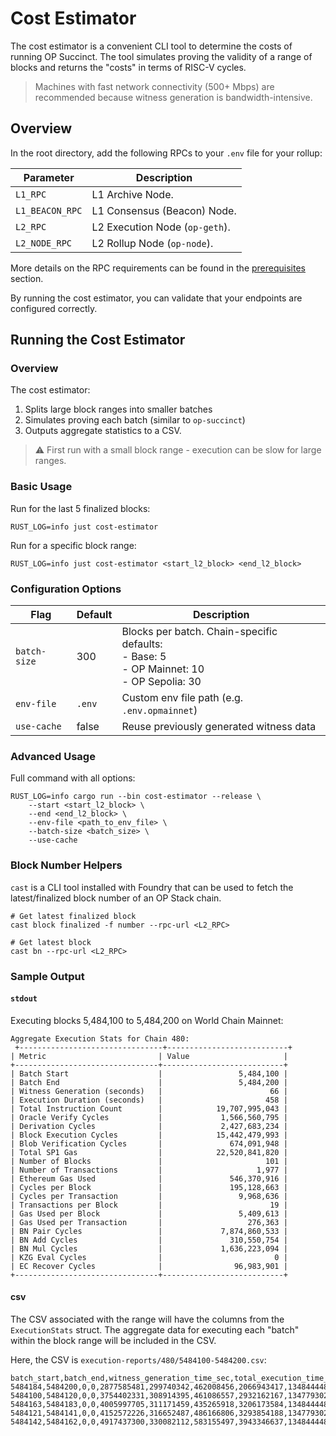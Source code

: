 # Cost Estimator

The cost estimator is a convenient CLI tool to determine the costs of running OP Succinct. The tool simulates proving the validity of a range of blocks and returns the "costs" in terms of RISC-V cycles.

> Machines with fast network connectivity (500+ Mbps) are recommended because witness generation is bandwidth-intensive.

## Overview

In the root directory, add the following RPCs to your `.env` file for your rollup:

| Parameter | Description |
|-----------|-------------|
| `L1_RPC` | L1 Archive Node. |
| `L1_BEACON_RPC` | L1 Consensus (Beacon) Node. |
| `L2_RPC` | L2 Execution Node (`op-geth`). |
| `L2_NODE_RPC` | L2 Rollup Node (`op-node`). |

More details on the RPC requirements can be found in the [prerequisites](../quick-start/prerequisites.md) section.

By running the cost estimator, you can validate that your endpoints are configured correctly.

## Running the Cost Estimator

### Overview

The cost estimator:
1. Splits large block ranges into smaller batches
2. Simulates proving each batch (similar to `op-succinct`)
3. Outputs aggregate statistics to a CSV.

> ⚠️ First run with a small block range - execution can be slow for large ranges.

### Basic Usage

Run for the last 5 finalized blocks:
```shell
RUST_LOG=info just cost-estimator
```

Run for a specific block range:
```shell
RUST_LOG=info just cost-estimator <start_l2_block> <end_l2_block>
```

### Configuration Options

| Flag | Default | Description |
|-----------|-------------|-------------|
| `batch-size` | 300 | Blocks per batch. Chain-specific defaults:<br>- Base: 5<br>- OP Mainnet: 10<br>- OP Sepolia: 30 |
| `env-file` | `.env` | Custom env file path (e.g. `.env.opmainnet`) |
| `use-cache` | false | Reuse previously generated witness data |

### Advanced Usage

Full command with all options:
```shell
RUST_LOG=info cargo run --bin cost-estimator --release \
    --start <start_l2_block> \
    --end <end_l2_block> \
    --env-file <path_to_env_file> \
    --batch-size <batch_size> \
    --use-cache
```

### Block Number Helpers

`cast` is a CLI tool installed with Foundry that can be used to fetch the latest/finalized block number of an OP Stack chain.


```shell
# Get latest finalized block
cast block finalized -f number --rpc-url <L2_RPC>

# Get latest block
cast bn --rpc-url <L2_RPC>
```

### Sample Output

#### `stdout`

Executing blocks 5,484,100 to 5,484,200 on World Chain Mainnet:

```shell
Aggregate Execution Stats for Chain 480: 
 +--------------------------------+---------------------------+
| Metric                         | Value                     |
+--------------------------------+---------------------------+
| Batch Start                    |                 5,484,100 |
| Batch End                      |                 5,484,200 |
| Witness Generation (seconds)   |                        66 |
| Execution Duration (seconds)   |                       458 |
| Total Instruction Count        |            19,707,995,043 |
| Oracle Verify Cycles           |             1,566,560,795 |
| Derivation Cycles              |             2,427,683,234 |
| Block Execution Cycles         |            15,442,479,993 |
| Blob Verification Cycles       |               674,091,948 |
| Total SP1 Gas                  |            22,520,841,820 |
| Number of Blocks               |                       101 |
| Number of Transactions         |                     1,977 |
| Ethereum Gas Used              |               546,370,916 |
| Cycles per Block               |               195,128,663 |
| Cycles per Transaction         |                 9,968,636 |
| Transactions per Block         |                        19 |
| Gas Used per Block             |                 5,409,613 |
| Gas Used per Transaction       |                   276,363 |
| BN Pair Cycles                 |             7,874,860,533 |
| BN Add Cycles                  |               310,550,754 |
| BN Mul Cycles                  |             1,636,223,094 |
| KZG Eval Cycles                |                         0 |
| EC Recover Cycles              |                96,983,901 |
+--------------------------------+---------------------------+
```

#### csv

The CSV associated with the range will have the columns from the `ExecutionStats` struct. The aggregate data for executing each "batch" within the block range will be included in the CSV.

Here, the CSV is `execution-reports/480/5484100-5484200.csv`:

```csv
batch_start,batch_end,witness_generation_time_sec,total_execution_time_sec,total_instruction_count,oracle_verify_instruction_count,derivation_instruction_count,block_execution_instruction_count,blob_verification_instruction_count,total_sp1_gas,nb_blocks,nb_transactions,eth_gas_used,l1_fees,total_tx_fees,cycles_per_block,cycles_per_transaction,transactions_per_block,gas_used_per_block,gas_used_per_transaction,bn_pair_cycles,bn_add_cycles,bn_mul_cycles,kzg_eval_cycles,ec_recover_cycles
5484184,5484200,0,0,2877585481,299740342,462008456,2066943417,134844448,3304337522,17,316,81926057,540908658541982,596950839845253,169269734,9106283,18,4819179,259259,1017572318,40106182,211873811,0,11948870
5484100,5484120,0,0,3754402331,308914395,461086557,2932162167,134779302,4287957207,21,350,106933244,710095197624994,783053876268826,178781063,10726863,16,5092059,305523,1561122615,61455811,324588766,0,14705709
5484163,5484183,0,0,4005997705,311171459,435265918,3206173584,134844448,4570091686,21,365,110883055,690170871678571,779801718014140,190761795,10975336,17,5280145,303789,1676711949,66155955,346844998,0,17337504
5484121,5484141,0,0,4152572226,316652487,486166806,3293854188,134779302,4746305028,21,440,117222955,767310117504021,846733606470274,197741534,9437664,20,5582045,266415,1584230563,62520537,329178548,0,25124445
5484142,5484162,0,0,4917437300,330082112,583155497,3943346637,134844448,5612150377,21,506,129405605,935016666707488,1031433531465147,234163680,9718255,24,6162171,255742,2035223088,80312269,423736971,0,27867373
```
